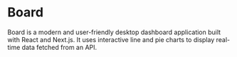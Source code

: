 # Board
Board is a modern and user-friendly desktop dashboard application built with React and Next.js. It uses interactive line and pie charts to display real-time data fetched from an API.
